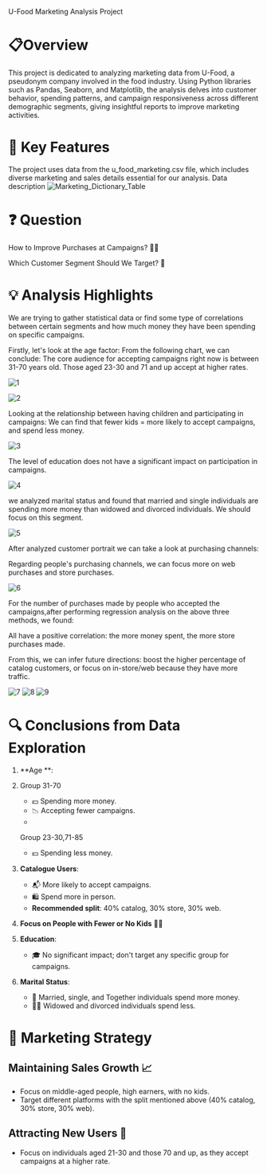 U-Food Marketing Analysis Project
# 📋Overview 
This project is dedicated to analyzing marketing data from U-Food, a pseudonym company involved in the food industry. Using Python libraries such as Pandas, Seaborn, and Matplotlib, the analysis delves into customer behavior, spending patterns, and campaign responsiveness across different demographic segments, giving insightful reports to improve marketing activities.
# 🎯 Key Features

The project uses data from the u_food_marketing.csv file, which includes diverse marketing and sales details essential for our analysis.
Data description 
![Marketing_Dictionary_Table](https://github.com/jiayihu130/E-commerce-Data-Analysis-Project-/assets/163877307/2a5fe24b-379a-4e23-81a2-d36c15a48d38)
# ❓ Question
How to Improve Purchases at Campaigns? 📢🛒

Which Customer Segment Should We Target? 👥
# 💡 Analysis Highlights 

We are trying to gather statistical data or find some type of correlations between certain segments and how much money they have been spending on specific campaigns.

Firstly, let's look at the age factor:
From the following chart, we can conclude:
The core audience for accepting campaigns right now is between 31-70 years old. Those aged 23-30 and 71 and up accept at higher rates.

![1](https://github.com/jiayihu130/retail-analytics-using-Python/assets/163877307/d25f244b-d364-4650-a26e-db972388f811)

![2](https://github.com/jiayihu130/retail-analytics-using-Python/assets/163877307/f2436be4-e9a7-4157-ac0a-d809573ce7fb)

Looking at the relationship between having children and participating in campaigns: We can find that fewer kids = more likely to accept campaigns, and spend less money.

![3](https://github.com/jiayihu130/retail-analytics-using-Python/assets/163877307/1518c7ff-ee98-44e2-a69b-8fe22247a5e0)

The level of education does not have a significant impact on participation in campaigns.

![4](https://github.com/jiayihu130/retail-analytics-using-Python/assets/163877307/cc1c7e2b-db6d-4b82-b318-bf63fcc32f2b)

we analyzed marital status and found that married and single individuals are spending more money than widowed and divorced individuals. We should focus on this segment.

![5](https://github.com/jiayihu130/retail-analytics-using-Python/assets/163877307/7a9bc2bc-5abf-4261-b6a7-e28ac1ca53f8)

After analyzed customer portrait we can take a look at purchasing channels:

Regarding people's purchasing channels, we can focus more on web purchases and store purchases.

![6](https://github.com/jiayihu130/retail-analytics-using-Python/assets/163877307/67d2d9f1-9556-475d-bcb4-cd510730d8ee)

For the number of purchases made by people who accepted the campaigns,after performing regression analysis on the above three methods, we found:

All have a positive correlation: the more money spent, the more store purchases made.

From this, we can infer future directions: boost the higher percentage of catalog customers, or focus on in-store/web because they have more traffic.

![7](https://github.com/jiayihu130/retail-analytics-using-Python/assets/163877307/82ef5ada-9bbd-4aa8-b167-cab2b12b7e4d)
![8](https://github.com/jiayihu130/retail-analytics-using-Python/assets/163877307/552fe1d1-6672-473f-871f-e1d2e6f34971)
![9](https://github.com/jiayihu130/retail-analytics-using-Python/assets/163877307/3bf42a8e-7132-4073-9166-cecf978547ba)

# 🔍 Conclusions from Data Exploration 

1. **Age **:
2. 
   Group 31-70
   
   - 💵 Spending more money.
   - 📉 Accepting fewer campaigns.
   - 
   Group 23-30,71-85

   - 💵 Spending less money.

4. **Catalogue Users**:
   - 📬 More likely to accept campaigns.
   - 🛍️ Spend more in person.
   - **Recommended split**: 40% catalog, 30% store, 30% web.

5. **Focus on People with Fewer or No Kids** 👶❌

6. **Education**:
   - 🎓 No significant impact; don't target any specific group for campaigns.

7. **Marital Status**:
   - 💑 Married, single, and Together individuals spend more money.
   - 👩‍🦳 Widowed and divorced individuals spend less.

# 🚀 Marketing Strategy 

## Maintaining Sales Growth 📈

- Focus on middle-aged people, high earners, with no kids.
- Target different platforms with the split mentioned above (40% catalog, 30% store, 30% web).

## Attracting New Users 👥

- Focus on individuals aged 21-30 and those 70 and up, as they accept campaigns at a higher rate.
 
 
  

